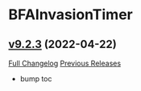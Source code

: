 # BFAInvasionTimer

## [v9.2.3](https://github.com/funkydude/BFAInvasionTimer/tree/v9.2.3) (2022-04-22)
[Full Changelog](https://github.com/funkydude/BFAInvasionTimer/compare/v9.2.2...v9.2.3) [Previous Releases](https://github.com/funkydude/BFAInvasionTimer/releases)

- bump toc  
